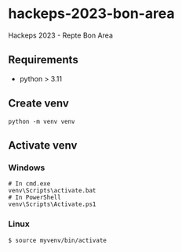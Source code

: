 # hackeps-2023-bon-area
Hackeps 2023 - Repte Bon Area

## Requirements
- python > 3.11

## Create venv
```
python -m venv venv
```

## Activate venv
### Windows
```
# In cmd.exe
venv\Scripts\activate.bat
# In PowerShell
venv\Scripts\Activate.ps1
```

### Linux
```
$ source myvenv/bin/activate
```
